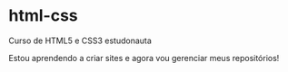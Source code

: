 # html-css
 Curso de HTML5 e CSS3 estudonauta
 
 Estou aprendendo a criar sites e agora vou gerenciar meus repositórios!
